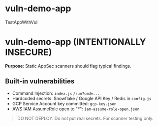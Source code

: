 # vuln-demo-app
TestAppWithVul
# vuln-demo-app (INTENTIONALLY INSECURE)
**Purpose**: Static AppSec scanners should flag typical findings.

## Built-in vulnerabilities
- Command Injection: `index.js` `/run?cmd=...`
- Hardcoded secrets: Snowflake / Google API Key / Redis in `config.js`
- GCP Service Account key committed: `gcp-key.json`
- AWS IAM AssumeRole open to "*": `iam-assume-role-open.json`

> DO NOT DEPLOY. Do not put real secrets. For scanner testing only.
